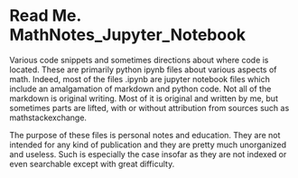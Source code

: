 # Read Me. MathNotes_Jupyter_Notebook
Various code snippets and sometimes directions about where code is located.
These are primarily python ipynb files about various aspects of math.  Indeed, most of the files .ipynb are jupyter notebook files which include an amalgamation of markdown and python code.  Not all of the markdown is original writing.  Most of it is original and written by me, but sometimes parts are lifted, with or without attribution from sources such as mathstackexchange. 

The purpose of these files is personal notes and education.  They are not intended for any kind of publication and they are pretty much unorganized and useless.  Such is especially the case insofar as they are not indexed or even searchable except with great difficulty.
